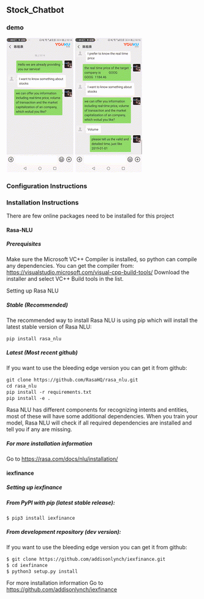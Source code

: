 ## Stock_Chatbot
### demo
![avatar](https://github.com/Chen-Zuquan/chat_bot/blob/master/example/01.gif) 
![avatar](https://github.com/Chen-Zuquan/chat_bot/blob/master/example/02.gif)

### Configuration Instructions
### Installation Instructions
There are few online packages need to be installed for this project
#### Rasa-NLU
##### Prerequisites
Make sure the Microsoft VC++ Compiler is installed, so python can compile any dependencies. You can get the compiler from: https://visualstudio.microsoft.com/visual-cpp-build-tools/ Download the installer and select VC++ Build tools in the list.

Setting up Rasa NLU

##### Stable (Recommended)
The recommended way to install Rasa NLU is using pip which will install the latest stable version of Rasa NLU:

```
pip install rasa_nlu 
``` 
##### Latest (Most recent github)
If you want to use the bleeding edge version you can get it from github:

```
git clone https://github.com/RasaHQ/rasa_nlu.git
cd rasa_nlu
pip install -r requirements.txt
pip install -e .
```

Rasa NLU has different components for recognizing intents and entities, most of these will have some additional dependencies.
When you train your model, Rasa NLU will check if all required dependencies are installed and tell you if any are missing.

##### For more installation information
Go to https://rasa.com/docs/nlu/installation/

#### iexfinance
##### Setting up iexfinance

##### From PyPI with pip (latest stable release):
```
$ pip3 install iexfinance
```
##### From development repository (dev version):
If you want to use the bleeding edge version you can get it from github:

```
$ git clone https://github.com/addisonlynch/iexfinance.git
$ cd iexfinance
$ python3 setup.py install
```
For more installation information
Go to https://github.com/addisonlynch/iexfinance
